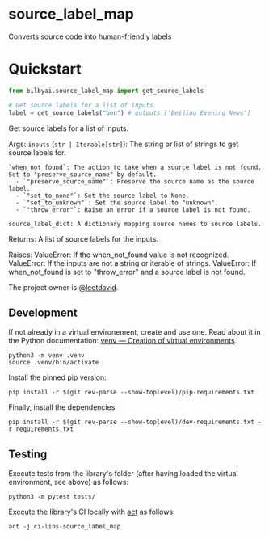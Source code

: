 # source_label_map

Converts source code into human-friendly labels

# Quickstart

```python
from bilbyai.source_label_map import get_source_labels

# Get source labels for a list of inputs.
label = get_source_labels("ben") # outputs ['Beijing Evening News']

```

Get source labels for a list of inputs.

Args:
    `inputs` (`str | Iterable[str]`): The string or list of strings to get source labels for.
    
    `when_not_found`: The action to take when a source label is not found. Set to "preserve_source_name" by default.
      - `"preserve_source_name"`: Preserve the source name as the source label. 
      - `"set_to_none"`: Set the source label to None. 
      - `"set_to_unknown"`: Set the source label to "unknown". 
      - `"throw_error"`: Raise an error if a source label is not found. 
    
    source_label_dict: A dictionary mapping source names to source labels.

Returns:
    A list of source labels for the inputs.

Raises:
    ValueError: If the when_not_found value is not recognized.
    ValueError: If the inputs are not a string or iterable of strings.
    ValueError: If when_not_found is set to "throw_error" and a source label is not found.

The project owner is [@leetdavid](https://github.com/leetdavid).

## Development

If not already in a virtual environement, create and use one.
Read about it in the Python documentation: [venv — Creation of virtual environments](https://docs.python.org/3/library/venv.html).

```
python3 -m venv .venv
source .venv/bin/activate
```

Install the pinned pip version:

```
pip install -r $(git rev-parse --show-toplevel)/pip-requirements.txt
```

Finally, install the dependencies:

```
pip install -r $(git rev-parse --show-toplevel)/dev-requirements.txt -r requirements.txt
```

## Testing

Execute tests from the library's folder (after having loaded the virtual environment,
see above) as follows:

```
python3 -m pytest tests/
```

Execute the library's CI locally with [act](https://github.com/nektos/act) as follows:

```
act -j ci-libs-source_label_map
```
